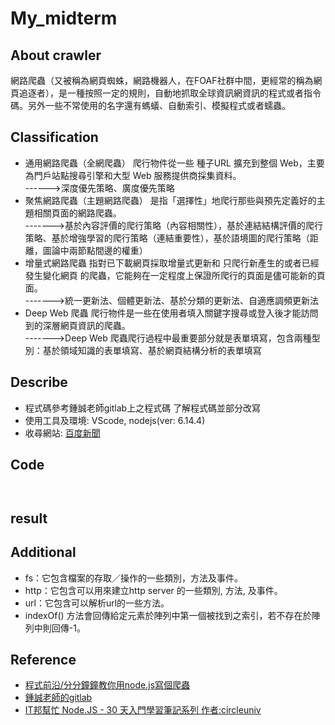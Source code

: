 # My_midterm

## About crawler
網路爬蟲（又被稱為網頁蜘蛛，網路機器人，在FOAF社群中間，更經常的稱為網頁追逐者），是一種按照一定的規則，自動地抓取全球資訊網資訊的程式或者指令碼。另外一些不常使用的名字還有螞蟻、自動索引、模擬程式或者蠕蟲。

## Classification
* 通用網路爬蟲（全網爬蟲）
爬行物件從一些 種子URL 擴充到整個 Web，主要為門戶站點搜尋引擎和大型 Web 服務提供商採集資料。<br>
------>深度優先策略、廣度優先策略
* 聚焦網路爬蟲（主題網路爬蟲）
是指「選擇性」地爬行那些與預先定義好的主題相關頁面的網路爬蟲。<br>
------->基於內容評價的爬行策略（內容相關性），基於連結結構評價的爬行策略、基於增強學習的爬行策略（連結重要性），基於語境圖的爬行策略（距離，圖論中兩節點間邊的權重）
* 增量式網路爬蟲
指對已下載網頁採取增量式更新和 只爬行新產生的或者已經發生變化網頁 的爬蟲，它能夠在一定程度上保證所爬行的頁面是儘可能新的頁面。<br>
------->統一更新法、個體更新法、基於分類的更新法、自適應調頻更新法
* Deep Web 爬蟲
爬行物件是一些在使用者填入關鍵字搜尋或登入後才能訪問到的深層網頁資訊的爬蟲。<br>
------->Deep Web 爬蟲爬行過程中最重要部分就是表單填寫，包含兩種型別：基於領域知識的表單填寫、基於網頁結構分析的表單填寫

## Describe 
* 程式碼參考鍾誠老師gitlab上之程式碼 了解程式碼並部分改寫
* 使用工具及環境: VScode, nodejs(ver: 6.14.4)
* 收尋網站: [百度新聞](http://news.baidu.com/)
## Code
```
 
```
## result
## Additional
* fs：它包含檔案的存取／操作的一些類別，方法及事件。
* http：它包含可以用來建立http server 的一些類別, 方法, 及事件。 
* url：它包含可以解析url的一些方法。
* indexOf() 方法會回傳給定元素於陣列中第一個被找到之索引，若不存在於陣列中則回傳-1。
## Reference
* [程式前沿/分分鐘鐘教你用node.js寫個爬蟲](https://codertw.com/ios/20272/#outline__1)
* [鍾誠老師的gitlab](https://gitlab.com/ccckmit/course/-/wikis/%E9%99%B3%E9%8D%BE%E8%AA%A0/%E6%9B%B8%E7%B1%8D/%E7%B6%B2%E7%AB%99%E8%A8%AD%E8%A8%88/httpCrawler)
* [IT邦幫忙 Node.JS - 30 天入門學習筆記系列 作者:circleuniv](https://ithelp.ithome.com.tw/articles/10185302)

